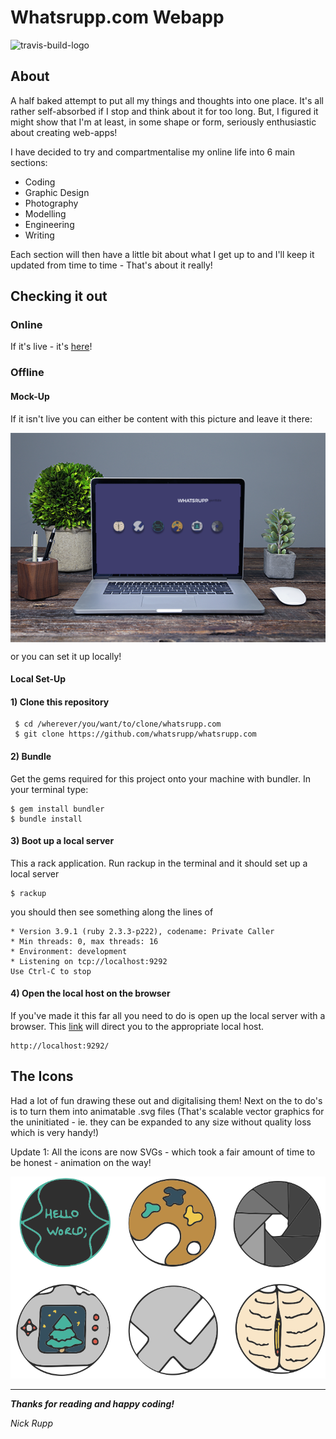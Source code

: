 # Whatsrupp.com Webapp

![travis-build-logo](https://travis-ci.org/whatsrupp/whatsrupp.com.svg?branch=master)

## About

A half baked attempt to put all my things and thoughts into one place. It's all rather self-absorbed if I stop and think about it for too long. But, I figured it might show that I'm at least, in some shape or form, seriously enthusiastic about creating web-apps!

I have decided to try and compartmentalise my online life into 6 main sections:

- Coding
- Graphic Design
- Photography
- Modelling
- Engineering
- Writing

Each section will then have a little bit about what I get up to and I'll keep it updated from time to time -
That's about it really!


## Checking it out

### Online

If it's live - it's [here](https://whatsrupp.com/)!

### Offline

#### Mock-Up
If it isn't live you can either be content with this picture and leave it there:

<img align="center" src="/docs/mockup.png" alt="mock-up">


or you can set it up locally!

#### Local Set-Up

#### 1) Clone this repository

```
 $ cd /wherever/you/want/to/clone/whatsrupp.com
 $ git clone https://github.com/whatsrupp/whatsrupp.com
```


#### 2) Bundle
Get the gems required for this project onto your machine with bundler. In your terminal type:
```
$ gem install bundler
$ bundle install
```

#### 3) Boot up a local server
This a rack application. Run rackup in the terminal and it should set up a local server
```
$ rackup
```

you should then see something along the lines of
```
* Version 3.9.1 (ruby 2.3.3-p222), codename: Private Caller
* Min threads: 0, max threads: 16
* Environment: development
* Listening on tcp://localhost:9292
Use Ctrl-C to stop
```

#### 4) Open the local host on the browser
If you've made it this far all you need to do is open up the local server with a browser.
This [link](http://localhost:9292/) will direct you to the appropriate local host.
```
http://localhost:9292/
```

## The Icons

Had a lot of fun drawing these out and digitalising them!
Next on the to do's is to turn them into animatable .svg files (That's scalable vector graphics for the uninitiated - ie. they can be expanded to any size without quality loss which is very handy!)

Update 1: All the icons are now SVGs - which took a fair amount of time to be honest - animation on the way!


![Icons](/app/public/images/Icons.png)

***

**_Thanks for reading and happy coding!_**

_Nick Rupp_
